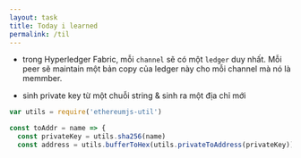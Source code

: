 ```yaml
---
layout: task
title: Today i learned
permalink: /til
---
```


- trong Hyperledger Fabric, mỗi `channel` sẽ có một `ledger` duy nhất. Mỗi peer sẽ maintain một bản copy của ledger này cho mỗi channel mà nó là memmber.

- sinh private key từ một chuỗi string & sinh ra một địa chỉ mới

```js
var utils = require('ethereumjs-util')

const toAddr = name => {
  const privateKey = utils.sha256(name)
  const address = utils.bufferToHex(utils.privateToAddress(privateKey))
```

